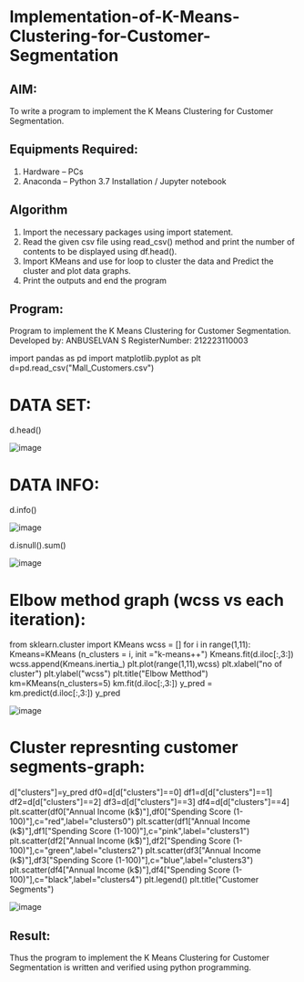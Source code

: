 # Implementation-of-K-Means-Clustering-for-Customer-Segmentation

## AIM:
To write a program to implement the K Means Clustering for Customer Segmentation.

## Equipments Required:
1. Hardware – PCs
2. Anaconda – Python 3.7 Installation / Jupyter notebook

## Algorithm
1. Import the necessary packages using import statement.
2. Read the given csv file using read_csv() method and print the number of contents to be displayed using df.head().
3. Import KMeans and use for loop to cluster the data and Predict the cluster and plot data graphs.
4. Print the outputs and end the program

## Program:

Program to implement the K Means Clustering for Customer Segmentation.
Developed by: ANBUSELVAN S
RegisterNumber:  212223110003


import pandas as pd 
import matplotlib.pyplot as plt
d=pd.read_csv("Mall_Customers.csv")

# DATA SET:

d.head()

![image](https://github.com/user-attachments/assets/675251df-59d0-4028-ade4-5c61f756df1c)
# DATA INFO:

d.info()

![image](https://github.com/user-attachments/assets/be535a0a-2977-42e4-bacd-8b8030c82873)

d.isnull().sum()

![image](https://github.com/user-attachments/assets/d7918bf7-5721-4666-a228-2eb83a2ed48a)
# Elbow method graph (wcss vs each iteration):

from sklearn.cluster import KMeans
wcss = []
for i in range(1,11):
    Kmeans=KMeans (n_clusters = i, init ="k-means++")
    Kmeans.fit(d.iloc[:,3:])
    wcss.append(Kmeans.inertia_)
plt.plot(range(1,11),wcss)
plt.xlabel("no of cluster")
plt.ylabel("wcss")
plt.title("Elbow Metthod")
km=KMeans(n_clusters=5)
km.fit(d.iloc[:,3:])
y_pred = km.predict(d.iloc[:,3:])
y_pred

![image](https://github.com/user-attachments/assets/8393afca-931b-4256-bd22-193ddf679faf)
# Cluster represnting customer segments-graph:

d["clusters"]=y_pred
df0=d[d["clusters"]==0]
df1=d[d["clusters"]==1]
df2=d[d["clusters"]==2]
df3=d[d["clusters"]==3]
df4=d[d["clusters"]==4]
plt.scatter(df0["Annual Income (k$)"],df0["Spending Score (1-100)"],c="red",label="clusters0")
plt.scatter(df1["Annual Income (k$)"],df1["Spending Score (1-100)"],c="pink",label="clusters1")
plt.scatter(df2["Annual Income (k$)"],df2["Spending Score (1-100)"],c="green",label="clusters2")
plt.scatter(df3["Annual Income (k$)"],df3["Spending Score (1-100)"],c="blue",label="clusters3")
plt.scatter(df4["Annual Income (k$)"],df4["Spending Score (1-100)"],c="black",label="clusters4")
plt.legend()
plt.title("Customer Segments")

![image](https://github.com/user-attachments/assets/fb99ffd3-39ac-4af4-bd15-fabe249660bc)

## Result:
Thus the program to implement the K Means Clustering for Customer Segmentation is written and verified using python programming.
